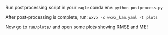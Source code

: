 Run postprocessing script in your `eagle` conda env:
`python postprocess.py`

After post-processing is complete, run:
`wxvx -c wxvx_lam.yaml -t plots`

Now go to `run/plots/` and open some plots showing RMSE and ME!
